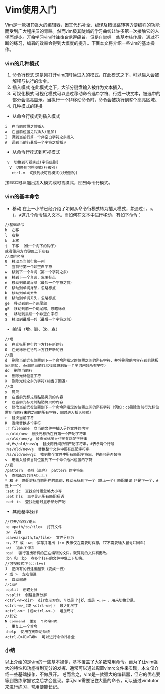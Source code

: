 # Vim使用入门

Vim是一款极其强大的编辑器，因其代码补全、编译及错误跳转等方便编程的功能而受到广大程序员的青睐。然而vim极其陡峭的学习曲线让许多第一次接触它的人望而却步。开始学习vim时往往会觉得痛苦，但是在掌握一些基本操作后，通过不断的练习，编辑的效率会得到大幅度的提升。下面本文将介绍一些vim的基本操作。
### vim的几种模式
1. 命令行模式
这是刚打开vim的时候进入的模式，在此模式之下，可以输入会被解释与执行的命令。
2. 插入模式
在此模式之下，大部分键盘输入被作为文本插入。
3. 可视化模式
可视化模式可以通过移动命令选中字符、行或一块文本，被选中的部分会高亮显示。当执行一个非移动命令时，命令会被执行到整个高亮区域。
4. 几种模式的转换
- 从命令行模式到插入模式
```
i  在当前位置之前插入
a  在当前位置之后插入(追加)
I  调到当前行第一个非空白字符之前插入
A  调到当前行最后一个字符之后插入
```
- 从命令行模式到可视模式
```
 v  切换到可视模式(字符级别)
  V  切换到可视模式(行级别)
   ctrl-v  切换到块可视模式(块级别的)
   ```
   按ESC可以退出插入模式或可视模式，回到命令行模式。
   ### vim的基本命令
   - 移动
   在上一小节已经介绍了如何从命令行模式转为插入模式，并通过`i`，`a`，`I`，`A`这几个命令输入文本。而如何在文本中进行移动，有如下命令：
   ```
   //基础命令
   h  左移
   l  右移
   k  上移
   j  下移 （像一个向下的钩子）
   或者使用方向键的上下左右
   //进阶命令
   0  移动至当前行第一列
   ^  当前行第一个非空白字符
   w  移到下一个单词（第一个字符之前）
   W  移到下一个单词，忽略标点
   e  移动到单词尾部（最后一个字符之前）
   E  移动到单词尾部，忽略标点
   b  移动到单词开头
   B  移动到单词开头，忽略标点
   ge  移动到前一个词尾部
   gE  移动到前一个词尾部，忽略标点
   g_  移动到最后一个非空白字符
   $  移动到最后一列（最后一个字符之前）
   ```
   - 编辑（增、删、改、查）
   ```
   //增
   o  在光标所在行的下方打开新的行
   O  在光标所在行的上方打开新的行
   //删
   d  删除当前光标位置到下一个命令所指定的位置之间的所有字符，并将删除的内容存到剪贴板里(例如: dw删除当前行光标位置到后一个单词间的所有字符)
   dd  删除当前行
   x  删除光标位置字符
   X  删除光标之前的字符(相当于回退)
   //改
   y  拷贝
   p  在当前光标之后黏贴拷贝的内容
   P  在当前光标之前黏贴拷贝的内容
   c  修改当前光标位置到下一个命令所指定的位置之间的所有字符（例如：c$删除当前行光标位置到当前行末的之间的所有字符，同时进入插入模式）
   r  替换当前字符
   R  连续替换多个字符
   :r filename  向当前文件中插入另外文件的内容
   :s/old/new  替换光标所在行第一个匹配字符串
   :s/old/new/g  替换光标所在行所有匹配字符串
   :#,#s/old/new/g  替换两行间所有匹配字符串，#表示两个行号
   :%s/old/new/g  替换整个文件中所有匹配字符串
   :%s/old/new/gc  找到整个文件中所有匹配字符串，并询问是否替换
   s  用输入替换当前位置到下一个命令给出位置的字符
   //查
   /pattern  查找（高亮） pattern 的字符串
   %  查找配对的括号）、]、}
   * 和 #  匹配光标当前所在的单词，移动光标到下一个（或上一个）匹配单词（*是下一个，#是上一个）
   :set ic  查找的时候忽略大小写
   :set hls  高亮显示所有匹配短语
   :set is  查找短语时显示部分匹配
   ```
   - 其他基本操作
   ```
   //打开/保存/退出
   :e <path/to/file>  打开文件
   :w  存盘
   :saveas<path/to/file>  文件另存为
   :x，ZZ 或 :wq  保存并退出 (:x 表示仅在需要时保存，ZZ不需要输入冒号并回车)
   :q!  退出不保存
   :qa!  强行退出所有的正在编辑的文件，就算别的文件有更改。
   :bn 和 :bp  在多个打开的文件中做上下切换。
   //可视模式下(ctrl+v)
   J  把所有的行连接起来（变成一行）
   < 或 >  左右缩进
   =  自动缩进
   //分屏
   :split  创建分屏
   :vsplit  创建垂直分屏
   <ctrl-w><dir>  dir表示方向，可以是 hjkl 或是 ←↓↑→ ，用来切换分屏。
   <ctrl-w>_(或 <ctrl-w>|)  最大化尺寸
   <ctrl-w>+ (或<ctrl-w>-)  增加尺寸
   //其它
   N command  重复一个命令N次
   .  重复上一个命令
   :help  使用在线帮助系统
   <ctrl-D>和<TAB>  可以进行命令行补全
   ```
   ### 小结
   以上介绍的是vim的一些基本操作，基本覆盖了大多数常用命令。而为了让vim强大的特性和功能得到充分的发挥，通常可以通过配置vimrc文件来实现，本文仅介绍一些基础操作，不做展开。
   总而言之，vim是一款强大的编辑器，但它的优点要等到熟练掌握它之后才会显现。学习vim需要记住大量的命令，可以通过vimtutor来进行练习，常用便能长记。
